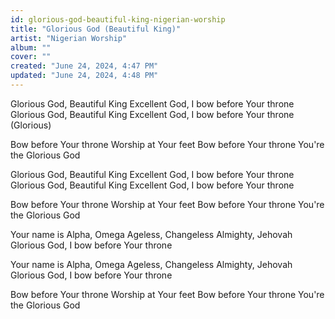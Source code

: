 ```yaml
---
id: glorious-god-beautiful-king-nigerian-worship
title: "Glorious God (Beautiful King)"
artist: "Nigerian Worship"
album: ""
cover: ""
created: "June 24, 2024, 4:47 PM"
updated: "June 24, 2024, 4:48 PM"
---
```


Glorious God, Beautiful King
Excellent God, I bow before Your throne
Glorious God, Beautiful King
Excellent God, I bow before Your throne (Glorious)

Bow before Your throne
Worship at Your feet
Bow before Your throne
You're the Glorious God

Glorious God, Beautiful King
Excellent God, I bow before Your throne
Glorious God, Beautiful King
Excellent God, I bow before Your throne

Bow before Your throne
Worship at Your feet
Bow before Your throne
You're the Glorious God

Your name is Alpha, Omega
Ageless, Changeless
Almighty, Jehovah
Glorious God, I bow before Your throne

Your name is Alpha, Omega
Ageless, Changeless
Almighty, Jehovah
Glorious God, I bow before Your throne

Bow before Your throne
Worship at Your feet
Bow before Your throne
You're the Glorious God
